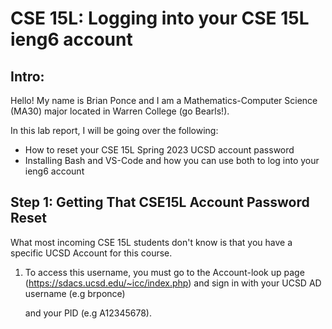 # CSE 15L: Logging into your CSE 15L ieng6 account 

## Intro:

Hello! My name is Brian Ponce and I am a Mathematics-Computer Science (MA30) major located in Warren College (go Bearls!). 

In this lab report, I will be going over the following:

* How to reset your CSE 15L Spring 2023 UCSD account password
* Installing Bash and VS-Code and how you can use both to log into your ieng6 account

## Step 1: Getting That CSE15L Account Password Reset

What most incoming CSE 15L students don't know is that you have a specific UCSD Account for this course. 

1) To access this username, you must go to the Account-look up page (https://sdacs.ucsd.edu/~icc/index.php) and sign in with your UCSD AD username (e.g brponce)

   and your PID (e.g A12345678).

